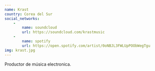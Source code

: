 ```yaml
---
name: Krast
country: Corea del Sur
social_networks: 
    -
        name: soundcloud
        url: https://soundcloud.com/krastmusic
    -
        name: spotify
        url: https://open.spotify.com/artist/0oNBJL3FWLUpPOObWegTgu
img: krast.jpg
---
```

Productor de música electronica.